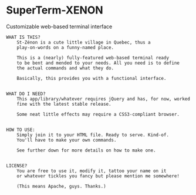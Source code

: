 SuperTerm-XENON
===============

Customizable web-based terminal interface

    WHAT IS THIS?
        St-Zénon is a cute little village in Quebec, thus a 
        play-on-words on a funny-named place.

        This is a (nearly) fully-featured web-based terminal ready
        to be bent and mended to your needs. All you need is to define
        the actual commands and what they do.
    
        Basically, this provides you with a functional interface.
    
    
    WHAT DO I NEED?
        This app/library/whatever requires jQuery and has, for now, worked
        fine with the latest stable release.
        
        Some neat little effects may require a CSS3-compliant browser.
    
    
    HOW TO USE:
        Simply join it to your HTML file. Ready to serve. Kind-of.
        You'll have to make your own commands.
        
        See further down for more details on how to make one.
    
    
    LICENSE?
        You are free to use it, modify it, tattoo your name on it
        or whatever tickles you fancy but please mention me somewhere!
        
        (This means Apache, guys. Thanks.)
